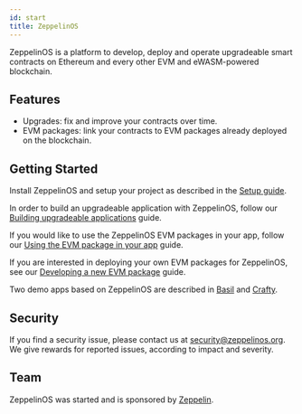 ```yaml
---
id: start
title: ZeppelinOS
---
```


ZeppelinOS is a platform to develop, deploy and operate upgradeable smart contracts on Ethereum and every other EVM and eWASM-powered blockchain.

## Features

* Upgrades: fix and improve your contracts over time.
* EVM packages: link your contracts to EVM packages already deployed on the blockchain.

## Getting Started

Install ZeppelinOS and setup your project as described in the [Setup guide](setup.md).

In order to build an upgradeable application with ZeppelinOS, follow our
[Building upgradeable applications](building.md) guide.

If you would like to use the ZeppelinOS EVM packages in your app,
 follow our [Using the EVM package in your app](using.md) guide.

If you are interested in deploying your own EVM packages for ZeppelinOS,
see our [Developing a new EVM package](developing.md) guide.

Two demo apps based on ZeppelinOS are described in [Basil](basil.md) and [Crafty](crafty.md).

## Security

If you find a security issue, please contact us at security@zeppelinos.org. We
give rewards for reported issues, according to impact and severity.

## Team

ZeppelinOS was started and is sponsored by [Zeppelin](https://zeppelin.solutions/).
